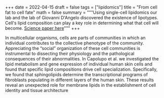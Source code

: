 +++
date = 2022-04-15
draft = false
tags = ["lipidomics"]
title = "From cell fat to cell fate"
math = false
summary = """Using single-cell lipidomics our lab and the lab of Giovanni D'Angelo  discovered the existence of lipotypes. Cell's lipid composition  can play a key role in determining what that cell will become. [Science paper here](https://www.science.org/doi/10.1126/science.abh1623)"""
+++

In multicellular organisms, cells are parts of communities in which an individual contributes to the collective phenotype of the community. Appreciating the “social” organization of these cell communities is instrumental to dissecting their physiology and the pathological consequences of their abnormalities. In Capolupo et al. we investigated the lipid metabolism and gene expression of individual human skin cells and found that specific lipid compositions drive cell specialization. Specifically, we found that sphingolipids determine the transcriptional programs of fibroblasts populating in different layers of the human skin. These results reveal an unexpected role for membrane lipids in the establishment of cell identity and tissue architecture
